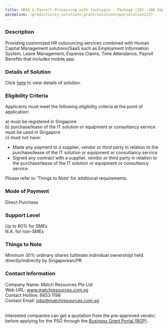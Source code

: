 ```yaml
---
title: HRSS & Payroll Processing with JustLogin - Package (101- 200 Employees)
permalink: /productivity-solutions-grant/solutionrepo/solution2227
---
```


### Description

Providing customized HR outsourcing services combined with Human Capital Management solutions/SaaS such as Employment Information System, Leave Management, Expense Claims, Time Attendance, Payroll Benefits that includes mobile app.

### Details of Solution

Click <a href='https://www.gobusiness.gov.sg/images/psg/DesensitisedMatchResourcesPayrollAnnex3CRwef27May2021_Part_5.pdf' target='_blank' rel='noopener'>here</a> to view details of solution.

### Eligibility Criteria

Applicants must meet the following eligibility criteria at the point of application:

a) must be registered in Singapore <br>
b) purchase/lease of the IT solution or equipment or consultancy service must be used in Singapore <br>
c) must not have:
- Made any payment to a supplier, vendor or third party in relation to the purchase/lease of the IT solution or equipment or consultancy service
- Signed any contract with a supplier, vendor or third party in relation to the purchase/lease of the IT solution or equipment or consultancy service

Please refer to 'Things to Note' for additional requirements.

### Mode of Payment
Direct Purchase

### Support Level
Up to 80% for SMEs <br>
N.A. for non-SMEs

### Things to Note
Minimum 30% ordinary shares (ultimate individual ownership) held directly/indirectly by Singaporean/PR

### Contact Information
Company Name: Match Resources Pte Ltd<br>Web URL: www.matchresources.com.sg<br>Contact Hotline: 6653 1198<br>Contact Email: jobs@matchresources.com.sg<br><br>

Interested companies can get a quotation from the pre-approved vendor, before applying for the PSG through the <a target='_blank' rel='noopener' href='https://www.businessgrants.gov.sg/'>Business Grant Portal (BGP)</a>.
